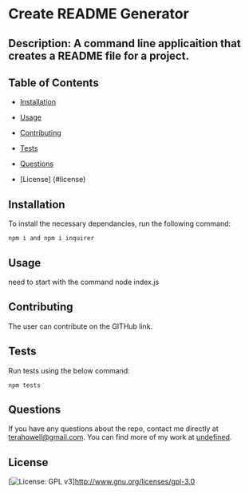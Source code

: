 # Create README Generator
  ## Description: A command line applicaition that creates a README file for a project.
  ## Table of Contents
  * [Installation](#installation)

  * [Usage](#usage)

  * [Contributing](#contributing)

  * [Tests](#tests)

  * [Questions](#questions)

  * [License] (#license)

  ## Installation 
  
  To install the necessary dependancies, run the following command:

  ```
  npm i and npm i inquirer
  ```

  ## Usage 
  
  need to start with the command node index.js

  ## Contributing 
  
  The user can contribute on the GITHub link.

  ## Tests 
  
  Run tests using the below command:

  ```
  npm tests
  ```

  ## Questions
  
  If you have any questions about the repo, contact me directly at terahowell@gmail.com.
  You can find more of my work at [undefined](https://github.com/undefined/).
  
  ## License
  [![License: GPL v3](https://img.shields.io/badge/License-GPL%20v3-blue.svg)]http://www.gnu.org/licenses/gpl-3.0
